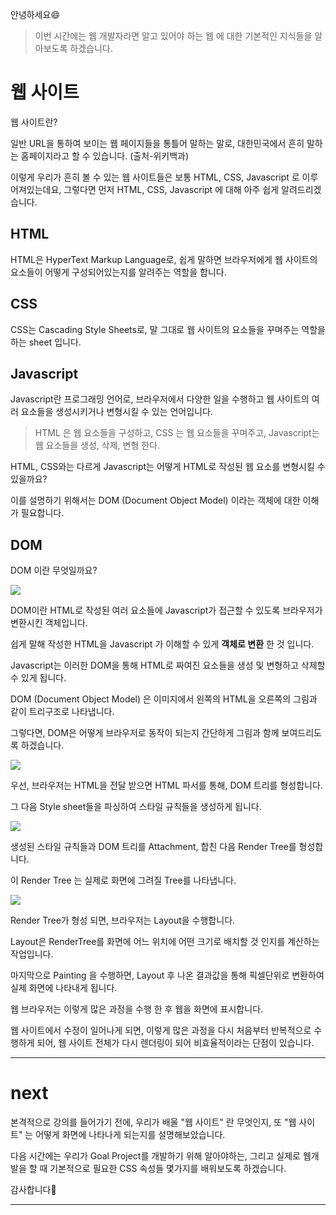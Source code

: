 안녕하세요😄

> 이번 시간에는 웹 개발자라면 알고 있어야 하는 웹 에 대한 기본적인 지식들을 알아보도록 하겠습니다.

# 웹 사이트

웹 사이트란?

일반 URL을 통하여 보이는 웹 페이지들을 통틀어 말하는 말로, 대한민국에서 흔히 말하는 홈페이지라고 할 수 있습니다. (출처-위키백과)

이렇게 우리가 흔히 볼 수 있는 웹 사이트들은 보통 HTML, CSS, Javascript 로 이루어져있는데요, 그렇다면 먼저 HTML, CSS, Javascript 에 대해 아주 쉽게 알려드리겠습니다.

## HTML

HTML은 HyperText Markup Language로, 쉽게 말하면 브라우저에게 웹 사이트의 요소들이 어떻게 구성되어있는지를 알려주는 역할을 합니다.

## CSS

CSS는 Cascading Style Sheets로, 말 그대로 웹 사이트의 요소들을 꾸며주는 역할을 하는 sheet 입니다.

## Javascript

Javascript란 프로그래밍 언어로, 브라우저에서 다양한 일을 수행하고 웹 사이트의 여러 요소들을 생성시키거나 변형시킬 수 있는 언어입니다.

> HTML 은 웹 요소들을 구성하고, CSS 는 웹 요소들을 꾸며주고, Javascript는 웹 요소들을 생성, 삭제, 변형 한다.

HTML, CSS와는 다르게 Javascript는 어떻게 HTML로 작성된 웹 요소를 변형시킬 수 있을까요?

이를 설명하기 위해서는 DOM (Document Object Model) 이라는 객체에 대한 이해가 필요합니다.

## DOM

DOM 이란 무엇일까요?

![](https://velog.velcdn.com/images/hbin12212/post/6e7df781-f221-4201-8b4a-0e8077c48759/image.jpg)

DOM이란 HTML로 작성된 여러 요소들에 Javascript가 접근할 수 있도록 브라우저가 변환시킨 객체입니다.

쉽게 말해 작성한 HTML을 Javascript 가 이해할 수 있게 **객체로 변환** 한 것 입니다.

Javascript는 이러한 DOM을 통해 HTML로 짜여진 요소들을 생성 및 변형하고 삭제할 수 있게 됩니다.

DOM (Document Object Model) 은 이미지에서 왼쪽의 HTML을 오른쪽의 그림과 같이 트리구조로 나타냅니다.

그렇다면, DOM은 어떻게 브라우저로 동작이 되는지 간단하게 그림과 함께 보여드리도록 하겠습니다.

![](https://velog.velcdn.com/images/hbin12212/post/a9303b75-1f1b-421f-bfac-49728cefd60f/image.png)

우선, 브라우저는 HTML을 전달 받으면 HTML 파서를 통해, DOM 트리를 형성합니다.

그 다음 Style sheet들을 파싱하여 스타일 규칙들을 생성하게 됩니다.

![](https://velog.velcdn.com/images/hbin12212/post/44fd82c0-197c-4a8b-99d1-aea355e67c52/image.png)

생성된 스타일 규칙들과 DOM 트리를 Attachment, 합친 다음 Render Tree를 형성합니다.

이 Render Tree 는 실제로 화면에 그려질 Tree를 나타냅니다.

![](https://velog.velcdn.com/images/hbin12212/post/9b305a10-4076-4e4f-b7ab-54c0f740dc3b/image.png)

Render Tree가 형성 되면, 브라우저는 Layout을 수행합니다.

Layout은 RenderTree를 화면에 어느 위치에 어떤 크기로 배치할 것 인지를 계산하는 작업입니다.

마지막으로 Painting 을 수행하면, Layout 후 나온 결과값을 통해 픽셀단위로 변환하여 실제 화면에 나타내게 됩니다.

웹 브라우저는 이렇게 많은 과정을 수행 한 후 웹을 화면에 표시합니다.

웹 사이트에서 수정이 일어나게 되면, 이렇게 많은 과정을 다시 처음부터 반복적으로 수행하게 되어, 웹 사이트 전체가 다시 렌더링이 되어 비효율적이라는 단점이 있습니다.

---

# next

본격적으로 강의를 들어가기 전에, 우리가 배울 "웹 사이트" 란 무엇인지, 또 "웹 사이트" 는 어떻게 화면에 나타나게 되는지를 설명해보았습니다.

다음 시간에는 우리가 Goal Project를 개발하기 위해 알아야하는, 그리고 실제로 웹개발을 할 때 기본적으로 필요한 CSS 속성들 몇가지를 배워보도록 하겠습니다.

감사합니다🤗

---
